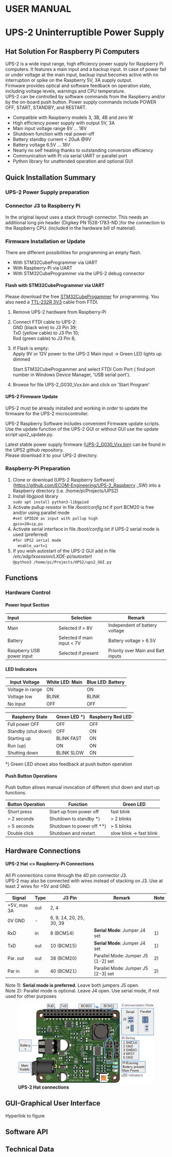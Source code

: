 

# USER MANUAL

# UPS-2 Uninterruptible Power Supply 

## Hat Solution For Raspberry Pi Computers

UPS-2 is a wide input range, high efficiency power supply for Raspberry Pi computers. It features a main input and a backup input. In case of power fail or under voltage at the main input,  backup input becomes active  with no interruption or spike on the Raspberry 5V, 3A supply output.   
Firmware provides optical and software feedback on operation state, including voltage levels, warnings and CPU temperature.  
UPS-2 can be controlled by software commands from the Raspberry and/or by the on-board  push button. Power supply commands include POWER OFF, START, STANDBY, and RESTART. 

- Compatible with Raspberry models 3, 3B, 4B and zero W
- High efficiency power supply with output 5V, 3A
- Main input voltage range 8V ... 18V
- Shutdown function with real power-off  
- Battery standby current < 20uA @9V
- Battery voltage 6.5V ... 18V
- Nearly no self heating thanks to outstanding conversion efficiency
- Communication with Pi via serial UART or parallel port
- Python library for unattended operation and optional GUI



## Quick Installation Summary

### UPS-2 Power Supply preparation

### Connector J3 to Raspberry Pi

In the original layout uses a stack through connector. This needs an additional long pin header (Digikey PN 1528-1783-ND )for the connection to the Raspberry CPU. (included in the hardware bill of material).

### Firmware Installation or Update

There are different possibilities for programming an empty flash. 

- With STM32CubeProgrammer via UART
- With Raspberry-Pi via UART
- With STM32CubeProgrammer via the UPS-2 debug connector



#### Flash with STM32CubeProgrammer via UART


Please download the free [STM32CubeProgammer](https://www.st.com/en/development-tools/stm32cubeprog.html) for programming. You also need a [TTL-232R 3V3](https://www.ftdichip.com/Support/Documents/DataSheets/Cables/DS_TTL-232R_CABLES.pdf) cable from FTDI.

1. Remove UPS-2 hardware from Raspberry-Pi

2. Connect FTDI cable to UPS-2:  
   GND (black wire) to J3 Pin 39;   
   TxD (yellow cable) to J3 Pin 10;  
   Rxd (green cable) to J3 Pin 8;  

3. If  Flash is empty:  
   Apply 9V or 12V power to the UPS-2 Main input -> Green LED lights up dimmed  
   

   Start STM32CubeProgrammer and select FTDI Com Port ( find port number in Windows Device Manager, 'USB serial port'). 

4. Browse for file UPS-2_G030_Vxx.bin and click on 'Start Program' 




#### UPS-2 Firmware Update 

UPS-2 must be already installed and working in order to update the firmware for the UPS-2 microcontroller.

UPS-2 Raspberry Software includes convenient Firmware update scripts. Use the update function of the UPS-2 GUI or without GUI use the update script ups2_update.py. 

Latest stable power supply firmware  [(UPS-2_G030_Vxx.bin)](https://github.com/ECOM-Engineering/UPS-2_PowerSupply_FW/blob/develop/Debug/UPS-2_G030.bin) can be found in the UPS2 github repository.  
Please download it to your UPS-2 directory.



### Raspberry-Pi Preparation

1. Clone or download [UPS-2 Raspberry Software](https://github.com/ECOM-Engineering/UPS-2_Raspberry _SW) into a Raspberry directory (i.e.  /home/pi/Projects/UPS2) 
2. Install libgpiod library  
    `sudo apt install python3-libgpiod`
3. Activate pullup resistor in file */boot/config.txt* if port BCM20 is free and/or using parallel mode   
   `#set GPIO20 as input with pullup high`  
   `gpio=20=ip,pu`  
4. Activate serial interface in file */boot/config.tx*t if UPS-2 serial mode is used (preferred)  
   `#for UPS2 serial mode `  
   ` 
   enable_uart=1` 
5. If you wish autostart of the UPS-2 GUI add in file */etc/xdg/lxsession/LXDE-pi/autostart*  
   `@python3 /home/pi/Projects/UPS2/ups2_GUI.py`



## Functions

### Hardware Control

#### Power Input Section

| Input                     | Selection                   | Remark                             |
| :------------------------ | --------------------------- | ---------------------------------- |
| Main                      | Selected if > 8V            | Independent of battery voltage     |
| Battery                   | Selected if main input < 7V | Battery voltage > 6.5V             |
| Raspberry USB power input | Selected if present         | Priority over Main and Batt inputs |

#### LED Indicators

| Input Voltage    | White LED: Main | Blue LED: Battery |
| ---------------- | --------------- | ----------------- |
| Voltage in range | ON              | ON                |
| Voltage low      | BLINK           | BLINK             |
| No input         | OFF             | OFF               |



| Raspberry State     | Green LED *) | Raspberry Red LED |
| ------------------- | ------------ | ----------------- |
| Full power OFF      | OFF          | OFF               |
| Standby (shut down) | OFF          | ON                |
| Starting up         | BLINK FAST   | ON                |
| Run (up)            | ON           | ON                |
| Shutting down       | BLINK SLOW   | ON                |

*) Green LED shows also feedback at push button operation 



#### Push Button Operations

Push button allows manual invocation of different shut down and start up functions.

| Button Operation | Function                  | Green LED                |
| ---------------- | ------------------------- | ------------------------ |
| Short press      | Start up from power off   | fast blink               |
| > 2 seconds      | Shutdown to standby *)    | > 2 blinks               |
| > 5 seconds      | Shutdown to power off **) | > 5 blinks               |
| Double click     | Shutdown and restart      | slow blink -> fast blink |



## Hardware Connections

#### UPS-2 Hat <> Raspberry-Pi Connections

All  Pi connections come through the 40 pin connector J3.   
UPS-2 may also be connected with wires instead of stacking on J3. Use at least 2 wires for +5V and GND.



| Signal      | Type | J3 Pin                   | Remark                             | Note |
| ----------- | ---- | ------------------------ | ---------------------------------- | ---- |
| +5V, max 3A | out  | 2, 4                     |                                    |      |
| 0V GND      | -    | 6, 9, 14, 20, 25, 30, 39 |                                    |      |
| RxD         | in   | 8 (BCM14)                | **Serial Mode**: Jumper J4 set     | 1)   |
| TxD         | out  | 10 (BCM15)               | **Serial Mode**: Jumper J4 set     | 1)   |
| Par. out    | out  | 38 (BCM20)               | Parallel Mode: Jumper J5 [1-2] set | 2)   |
| Par in      | in   | 40 (BCM21)               | Parallel Mode: Jumper J5 [2-3] set | 2)   |

Note 1): **Serial mode is preferred**. Leave both jumpers J5 open.   
Note 2): Parallel mode is optional. Leave J4 open. Use serial mode, if not used for other purposes



<figure>
  <img
  src="../images/Connections.png" 
  alt="UPS-2 Hat connections">
    <figcaption><b>UPS-2 Hat connections</b></figcaption>
</figure>


## GUI-Graphical User Interface

Hyperlink to figure



## Software API



## Technical Data

